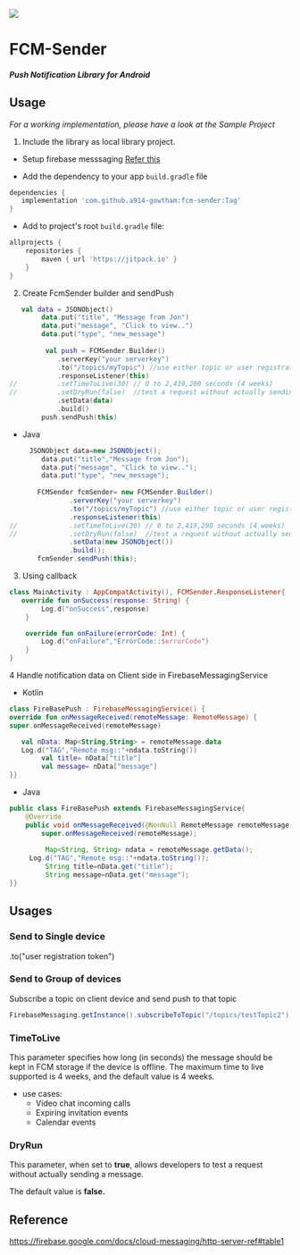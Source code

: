 [![](https://jitpack.io/v/a914-gowtham/fcm-sender.svg)](https://jitpack.io/#a914-gowtham/fcm-sender)

# FCM-Sender

##### Push Notification Library for Android

## Usage
*For a working implementation, please have a look at the Sample Project*

1. Include the library as local library project.

+ Setup firebase messsaging [Refer this](https://firebase.google.com/docs/cloud-messaging/android/client?authuser=1)

+ Add the dependency to your app `build.gradle` file
 ```gradle
 dependencies {
    implementation 'com.github.a914-gowtham:fcm-sender:Tag'
 }
 ```
 + Add to project's root `build.gradle` file:
```gradle
allprojects {
	repositories {
		maven { url 'https://jitpack.io' }
	}
}
```
2. Create FcmSender builder and sendPush
```kotlin
   val data = JSONObject()
        data.put("title", "Message from Jon")
        data.put("message", "Click to view..")
        data.put("type", "new_message")
        
         val push = FCMSender.Builder()
            .serverKey("your serverkey")
            .to("/topics/myTopic") //use either topic or user registration token
            .responseListener(this)
//          .setTimeToLive(30) // 0 to 2,419,200 seconds (4 weeks)
//          .setDryRun(false)  //test a request without actually sending a message.
            .setData(data)
            .build()
        push.sendPush(this)
```

* Java
```java
     JSONObject data=new JSONObject();
        data.put("title","Message from Jon");
        data.put("message", "Click to view..");
        data.put("type", "new_message");
        
       FCMSender fcmSender= new FCMSender.Builder()
               .serverKey("your serverkey")
               .to("/topics/myTopic") //use either topic or user registration token
               .responseListener(this)
//             .setTimeToLive(30) // 0 to 2,419,200 seconds (4 weeks)
//             .setDryRun(false)  //test a request without actually sending a message.
               .setData(new JSONObject())
               .build();
       fcmSender.sendPush(this);
```

3. Using callback
```kotlin
class MainActivity : AppCompatActivity(), FCMSender.ResponseListener{
   override fun onSuccess(response: String) {
        Log.d("onSuccess",response)
    }

    override fun onFailure(errorCode: Int) {
        Log.d("onFailure","ErrorCode::$errorCode")
    }
}
```

4 Handle notification data on Client side in FirebaseMessagingService
* Kotlin
```kotlin
class FireBasePush : FirebaseMessagingService() {
override fun onMessageReceived(remoteMessage: RemoteMessage) {
super.onMessageReceived(remoteMessage)

   val nData: Map<String,String> = remoteMessage.data
   Log.d("TAG","Remote msg::"+ndata.toString())
        val title= nData["title"]
        val message= nData["message"]
}}
```

* Java
```java
public class FireBasePush extends FirebaseMessagingService{
    @Override
    public void onMessageReceived(@NonNull RemoteMessage remoteMessage) {
        super.onMessageReceived(remoteMessage);
        
         Map<String, String> ndata = remoteMessage.getData();
	 Log.d("TAG","Remote msg::"+ndata.toString());
         String title=nData.get("title");
         String message=nData.get("message");
}}   
```

## Usages

### Send to Single device
.to("user registration token")

### Send to Group of devices
Subscribe a topic on client device and send push to that topic
```java
FirebaseMessaging.getInstance().subscribeToTopic("/topics/testTopic2");
```

### TimeToLive
This parameter specifies how long (in seconds) the message should be kept in FCM storage
if the device is offline. The maximum time to live supported is 4 weeks, and the default value is 4 weeks.

* use cases:
  - Video chat incoming calls 
  - Expiring invitation events
  - Calendar events

### DryRun
This parameter, when set to **true**, allows developers to test a request without actually sending a message.

The default value is **false.**

  
## Reference
https://firebase.google.com/docs/cloud-messaging/http-server-ref#table1
